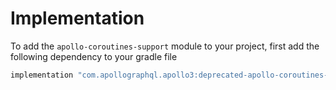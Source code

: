 # Implementation

To add the `apollo-coroutines-support` module to your project, first add the following dependency to your gradle file

```groovy
implementation "com.apollographql.apollo3:deprecated-apollo-coroutines-support:$apollo_version"
```